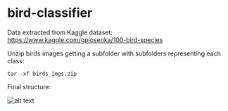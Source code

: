 # bird-classifier

Data extracted from Kaggle dataset: <https://www.kaggle.com/gpiosenka/100-bird-species>

Unzip birds images getting a subfolder with subfolders representing each class:

```tar -xf birds_imgs.zip```

Final structure:

![alt text](https://github.com/EricAlcarazdelPico/images/subfolders_structure.png "Subfolders")
